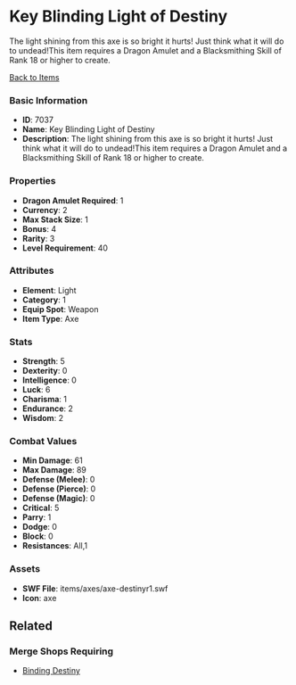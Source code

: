 # Key Blinding Light of Destiny

The light shining from this axe is so bright it hurts! Just think what it will do to undead!This item requires a Dragon Amulet and a Blacksmithing Skill of Rank 18 or higher to create.

[Back to Items](../items.md)

### Basic Information

- **ID**: 7037
- **Name**: Key Blinding Light of Destiny
- **Description**: The light shining from this axe is so bright it hurts! Just think what it will do to undead!This item requires a Dragon Amulet and a Blacksmithing Skill of Rank 18 or higher to create.

### Properties

- **Dragon Amulet Required**: 1
- **Currency**: 2
- **Max Stack Size**: 1
- **Bonus**: 4
- **Rarity**: 3
- **Level Requirement**: 40

### Attributes

- **Element**: Light
- **Category**: 1
- **Equip Spot**: Weapon
- **Item Type**: Axe

### Stats

- **Strength**: 5
- **Dexterity**: 0
- **Intelligence**: 0
- **Luck**: 6
- **Charisma**: 1
- **Endurance**: 2
- **Wisdom**: 2

### Combat Values

- **Min Damage**: 61
- **Max Damage**: 89
- **Defense (Melee)**: 0
- **Defense (Pierce)**: 0
- **Defense (Magic)**: 0
- **Critical**: 5
- **Parry**: 1
- **Dodge**: 0
- **Block**: 0
- **Resistances**: All,1

### Assets

- **SWF File**: items/axes/axe-destinyr1.swf
- **Icon**: axe

## Related

### Merge Shops Requiring

- [Binding Destiny](../merge-shops/113-binding-destiny.md)

